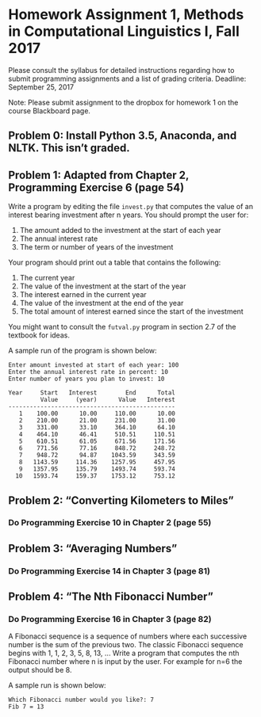 # Homework Assignment 1, Methods in Computational Linguistics I, Fall 2017

Please consult the syllabus for detailed instructions regarding how to submit programming assignments and a list of grading criteria.   Deadline: September 25, 2017

Note:  Please submit assignment to the dropbox for homework 1 on the course Blackboard page.

## Problem 0: Install Python 3.5, Anaconda, and NLTK. This isn’t graded.

## Problem 1: Adapted from Chapter 2, Programming Exercise 6 (page 54)

Write a program by editing the file `invest.py` that computes the value of an interest bearing investment after n years. You should prompt the user for:

1. The amount added to the investment at the start of each year
2. The annual interest rate
3. The term or number of years of the investment

Your program should print out a table that contains the following:

1. The current year
2. The value of the investment at the start of the year
3. The interest earned in the current year
4. The value of the investment at the end of the year
5. The total amount of interest earned since the start of the investment

You might want to consult the `futval.py` program in section 2.7 of the textbook for ideas.

A sample run of the program is shown below:

```
Enter amount invested at start of each year: 100
Enter the annual interest rate in percent: 10
Enter number of years you plan to invest: 10

Year     Start   Interest        End      Total
         Value     (year)      Value   Interest
-----------------------------------------------
   1    100.00      10.00     110.00      10.00
   2    210.00      21.00     231.00      31.00
   3    331.00      33.10     364.10      64.10
   4    464.10      46.41     510.51     110.51
   5    610.51      61.05     671.56     171.56
   6    771.56      77.16     848.72     248.72
   7    948.72      94.87    1043.59     343.59
   8   1143.59     114.36    1257.95     457.95
   9   1357.95     135.79    1493.74     593.74
  10   1593.74     159.37    1753.12     753.12
```

## Problem 2: “Converting Kilometers to Miles”

### Do Programming Exercise 10 in Chapter 2 (page 55)

## Problem 3: “Averaging Numbers”

### Do Programming Exercise 14 in Chapter 3 (page 81)

## Problem 4: “The Nth Fibonacci Number”

### Do Programming Exercise 16 in Chapter 3 (page 82)

A Fibonacci sequence is a sequence of numbers where each successive number is the sum of the previous two. The classic Fibonacci sequence begins with 1, 1, 2, 3, 5, 8, 13, ... Write a program that computes the nth Fibonacci number where n is input by the user. For example for n=6 the output should be 8. 

A sample run is shown below:
```
Which Fibonacci number would you like?: 7
Fib 7 = 13
```
